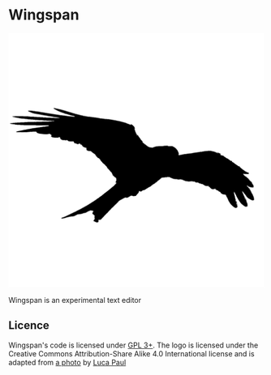 # Wingspan
![](./assets/logo.png)

Wingspan is an experimental text editor

## Licence

Wingspan's code is licensed under [GPL 3+](./LICENSE.md). The logo is licensed 
under the Creative Commons Attribution-Share Alike 4.0 International license 
and is adapted from [a photo](https://commons.wikimedia.org/wiki/File:Photo-of-flying-bird-3922221.jpg) 
by [Luca Paul](https://www.instagram.com/neverendinghorizon/) 
